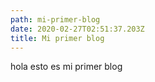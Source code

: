 ```yaml
---
path: mi-primer-blog
date: 2020-02-27T02:51:37.203Z
title: Mi primer blog
---
```

hola esto es mi primer blog
